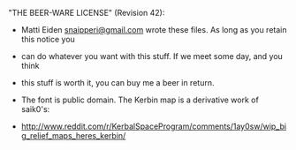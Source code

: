 "THE BEER-WARE LICENSE" (Revision 42):
 * Matti Eiden <snaipperi@gmail.com> wrote these files. As long as you retain this notice you
 * can do whatever you want with this stuff. If we meet some day, and you think
 * this stuff is worth it, you can buy me a beer in return.

 * The font is public domain. The Kerbin map is a derivative work of saik0's:
 * http://www.reddit.com/r/KerbalSpaceProgram/comments/1ay0sw/wip_big_relief_maps_heres_kerbin/